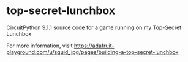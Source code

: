 # top-secret-lunchbox
CircuitPython 9.1.1 source code for a game running on my Top-Secret Lunchbox

For more information, visit https://adafruit-playground.com/u/squid_jpg/pages/building-a-top-secret-lunchbox
